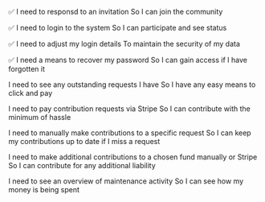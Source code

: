 ✅ I need to responsd to an invitation
So I can join the community

✅ I need to login to the system
So I can participate and see status

✅ I need to adjust my login details
To maintain the security of my data

✅ I need a means to recover my password
So I can gain access if I have forgotten it

I need to see any outstanding requests I have
So I have any easy means to click and pay

I need to pay contribution requests via Stripe
So I can contribute with the minimum of hassle

I need to manually make contributions to a specific request
So I can keep my contributions up to date if I miss a request

I need to make additional contributions to a chosen fund
    manually or Stripe
So I can contribute for any additional liability

I need to see an overview of maintenance activity
So I can see how my money is being spent
